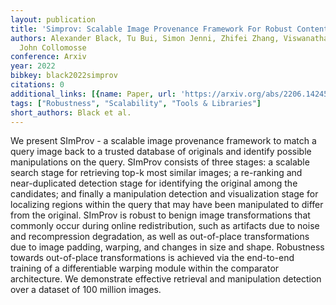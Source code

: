 ```yaml
---
layout: publication
title: 'Simprov: Scalable Image Provenance Framework For Robust Content Attribution'
authors: Alexander Black, Tu Bui, Simon Jenni, Zhifei Zhang, Viswanathan Swaminanthan,
  John Collomosse
conference: Arxiv
year: 2022
bibkey: black2022simprov
citations: 0
additional_links: [{name: Paper, url: 'https://arxiv.org/abs/2206.14245'}]
tags: ["Robustness", "Scalability", "Tools & Libraries"]
short_authors: Black et al.
---
```

We present SImProv - a scalable image provenance framework to match a query
image back to a trusted database of originals and identify possible
manipulations on the query. SImProv consists of three stages: a scalable search
stage for retrieving top-k most similar images; a re-ranking and
near-duplicated detection stage for identifying the original among the
candidates; and finally a manipulation detection and visualization stage for
localizing regions within the query that may have been manipulated to differ
from the original. SImProv is robust to benign image transformations that
commonly occur during online redistribution, such as artifacts due to noise and
recompression degradation, as well as out-of-place transformations due to image
padding, warping, and changes in size and shape. Robustness towards
out-of-place transformations is achieved via the end-to-end training of a
differentiable warping module within the comparator architecture. We
demonstrate effective retrieval and manipulation detection over a dataset of
100 million images.
